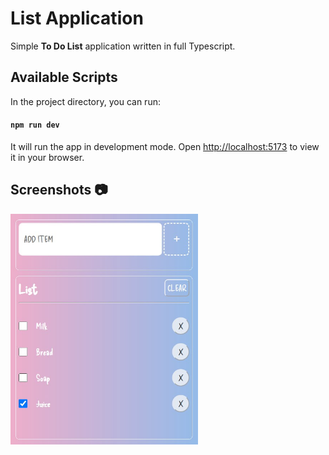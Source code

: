 # List Application

Simple **To Do List** application written in full Typescript.

## Available Scripts 

In the project directory, you can run:

#### `npm run dev`

It will run the app in development mode. Open [ http://localhost:5173]( http://localhost:5173/) to view it in your browser.

## Screenshots :camera:

<img  src="public/screenshot.jpg"  width="300">